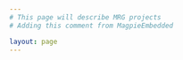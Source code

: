 ```yaml
---
# This page will describe MRG projects
# Adding this comment from MagpieEmbedded

layout: page
---
```

